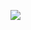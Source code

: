 [![](https://mermaid.ink/img/pako:eNp9VE1vozAQ_SuW90oTAkkaOKzUjz2tolZKtYcNFTLggBWwWWOaD8J_7zgQQkO1ziHDm5n3xjMDFQ5FRLGLN6nYhQmRCr09exzBKcogliRPUJgyylXRoPoEQmxZnh78gIRbyqO1hx9bCLWQix6YDHiADPT49LL08Ps1PRNc-JLmwm-YIX0JENJQK4ZStqXoV0ZY2qUCq8dvStsRX7OlTCXrZWsgRlEe-6HgnIaqp3u1pCgVlVXV_Nf11dMxR4EfCdDnVx-0ByhTzfxBZUEUE994M1oUJKa9dp0LHxZBmA9xXxo7VPcJu7pBRHBFQoX62H8Ev2sZ3cOVOUl9RWRM--pHCKfFtldhRo6CXzo5oGz34u7u58nDry-rNzS-1DK-dINF45KzfyUFC1Wt20X7_d5ARCnJAphA0QI7GiSwR-enGnn41MynUWtsLfYKzWeFOt2MqAu4aWyHD28-YBaFulRx-rL2HSeEDYfT92Zba738baGHQhdJYJdXVH6wkL5rPf3DBs6oBIII3rtKM3hYJTSjHnbBTFmcKA8bPccfIhkJUpgxRFSA6rcshrphGOecH5vz8TCCXa5BgJRKrA48xK6SJTVwmUdE0WdGYAky7G5IWgCaE_5XiOwSBI_YrfAeu_eL0dRezBcT074376cz28AH7E4XI8ucWbZlzx3Hsa3awMdzujlyzMlsNndMx1xMbcucGJhGTAm5bL4usEIbFkNdUHOcdPqx1D1oxKXePvkEd1LYnVh2_QmDJIAQ?type=png)](https://mermaid.live/edit#pako:eNp9VE1vozAQ_SuW90oTAkkaOKzUjz2tolZKtYcNFTLggBWwWWOaD8J_7zgQQkO1ziHDm5n3xjMDFQ5FRLGLN6nYhQmRCr09exzBKcogliRPUJgyylXRoPoEQmxZnh78gIRbyqO1hx9bCLWQix6YDHiADPT49LL08Ps1PRNc-JLmwm-YIX0JENJQK4ZStqXoV0ZY2qUCq8dvStsRX7OlTCXrZWsgRlEe-6HgnIaqp3u1pCgVlVXV_Nf11dMxR4EfCdDnVx-0ByhTzfxBZUEUE994M1oUJKa9dp0LHxZBmA9xXxo7VPcJu7pBRHBFQoX62H8Ev2sZ3cOVOUl9RWRM--pHCKfFtldhRo6CXzo5oGz34u7u58nDry-rNzS-1DK-dINF45KzfyUFC1Wt20X7_d5ARCnJAphA0QI7GiSwR-enGnn41MynUWtsLfYKzWeFOt2MqAu4aWyHD28-YBaFulRx-rL2HSeEDYfT92Zba738baGHQhdJYJdXVH6wkL5rPf3DBs6oBIII3rtKM3hYJTSjHnbBTFmcKA8bPccfIhkJUpgxRFSA6rcshrphGOecH5vz8TCCXa5BgJRKrA48xK6SJTVwmUdE0WdGYAky7G5IWgCaE_5XiOwSBI_YrfAeu_eL0dRezBcT074376cz28AH7E4XI8ucWbZlzx3Hsa3awMdzujlyzMlsNndMx1xMbcucGJhGTAm5bL4usEIbFkNdUHOcdPqx1D1oxKXePvkEd1LYnVh2_QmDJIAQ)
